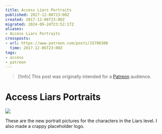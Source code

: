 ```yaml
---
title: Access Liars Portraits
published: 2017-12-06T23:00Z
created: 2017-12-06T23:00Z
migrated: 2024-09-24T23:52:17Z
aliases:
- Access Liars Portraits
crossposts:
- url: https://www.patreon.com/posts/15708380
  time: 2017-12-06T23:00Z
tags:
- access
- patreon
---
```


> [!info]
> This post was originally intended for a [Patreon](../tags/patreon.md) audience.

# Access Liars Portraits

![](201712062300-liars.png)

These are the new portrait pictures for the characters in the Liars level. I also made a crappy placeholder logo.
